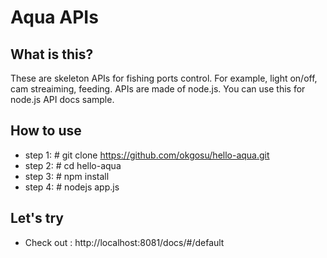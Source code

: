 # Aqua APIs

## What is this?
These are skeleton APIs for fishing ports control. For example, light on/off, cam streaiming, feeding. APIs are made of node.js. You can use this for node.js API docs sample.

## How to use
- step 1: # git clone https://github.com/okgosu/hello-aqua.git
- step 2: # cd hello-aqua 
- step 3: # npm install  
- step 4: # nodejs app.js 

## Let's try 
- Check out : http://localhost:8081/docs/#/default
